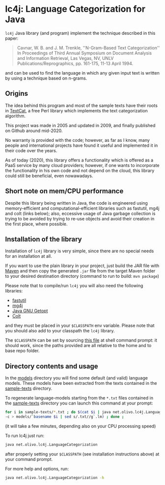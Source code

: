 # lc4j: Language Categorization for Java

`lc4j` Java library (and program) implement the technique described in this paper:

> Cavnar, W. B. and J. M. Trenkle, ''N-Gram-Based Text Categorization''
> In Proceedings of Third Annual Symposium on Document Analysis and
> Information Retrieval, Las Vegas, NV, UNLV Publications/Reprographics,
> pp. 161-175, 11-13 April 1994.

and can be used to find the language in which any given input text is written by using a technique based on n-grams.

## Origins

The idea behind this program and most of the sample texts have their roots in [TextCat](https://www.let.rug.nl/vannoord/TextCat/), a free Perl library which implements the text categorization algorithm.

This project was made in 2005 and updated in 2009, and finally published on Github around mid-2020.

No warranty is provided with the code; however, as far as I know, many people and international projects have found it useful and implemented it in their code over the years.

As of today (2020), this library offers a functionality which is offered as a PaaS service by many cloud providers; however, if one wants to incorporate the functionality in his own code and not depend on the cloud, this library could still be beneficial, even nowawadays.

## Short note on mem/CPU performance

Despite this library being written in Java, the code is engineered using memory-efficient and computational-efficient libraries such as fastutil, mg4j and colt (links below); also, eccessive usage of Java garbage collection is trying to be avoided by trying to re-use objects and avoid their creation in the first place, where possible.

## Installation of the library

Installation of `lc4j` library is very simple, since there are no special needs for an installation at all.

If you want to use the plain library in your project, just build the JAR file with [Maven](https://maven.org) and then copy the generated `.jar` file from the target Maven folder to your desired destination directory (command to run to build: `mvn package`)

Please note that to compile/run `lc4j` you will also need the following libraries:

* [fastutil](http://fastutil.dsi.unimi.it/)
* [mg4j](http://mg4j.dsi.unimi.it/)
* [Java GNU Getopt](http://www.urbanophile.com/arenn/hacking/download.html)
* [Colt](http://acs.lbl.gov/software/colt/)

and they must be placed in your `$CLASSPATH` env variable. Please note that you should also add to your classpath the `lc4j` library.

The `$CLASSPATH` can be set by sourcing [this file](/classpath.env) at shell command prompt: it should work, since the paths provided are all relative to the home and to base repo folder.

## Directory contents and usage

In the [models](/models) directory you will find some default (and valid) language models. These models have been extracted from the texts contained in the [sample-texts](/sample-texts) directory.

To regenerate language-models starting from the `*.txt` files contained in the [sample-texts](/sample-texts) directory you can launch this command at your prompt:

```bash
for i in sample-texts/*.txt ; do $(cat $i | java net.olivo.lc4j.LanguageCategorization \
-c > models/`basename $i | sed s/.txt//g`.lm) ; done ;
```

(it will take a few minutes, depending also on your CPU processing speed)

To run lc4j just run:

```bash
java net.olivo.lc4j.LanguageCategorization
```

after properly setting your `$CLASSPATH` (see installation instructions above) at your command prompt.

For more help and options, run:

```bash
java net.olivo.lc4j.LanguageCategorization -h
```
